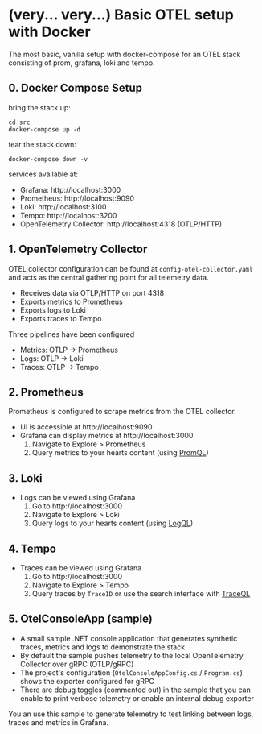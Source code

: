 # (very... very...) Basic OTEL setup with Docker
The most basic, vanilla setup with docker-compose for an OTEL stack consisting of prom, grafana, loki and tempo.

## 0. Docker Compose Setup
bring the stack up:
```pwsh
cd src
docker-compose up -d
```

tear the stack down:
```pwsh
docker-compose down -v
```

services available at:
- Grafana: http://localhost:3000
- Prometheus: http://localhost:9090
- Loki: http://localhost:3100
- Tempo: http://localhost:3200
- OpenTelemetry Collector: http://localhost:4318 (OTLP/HTTP)

## 1. OpenTelemetry Collector
OTEL collector configuration can be found at `config-otel-collector.yaml` and acts as the central gathering point for all telemetry data.

- Receives data via OTLP/HTTP on port 4318
- Exports metrics to Prometheus
- Exports logs to Loki
- Exports traces to Tempo

Three pipelines have been configured
- Metrics: OTLP → Prometheus
- Logs: OTLP → Loki
- Traces: OTLP → Tempo

## 2. Prometheus
Prometheus is configured to scrape metrics from the OTEL collector.

- UI is accessible at http://localhost:9090
- Grafana can display metrics at http://localhost:3000
  1. Navigate to Explore > Prometheus 
  2. Query metrics to your hearts content (using [PromQL](https://prometheus.io/docs/prometheus/latest/querying/basics/))

## 3. Loki
- Logs can be viewed using Grafana
  1. Go to http://localhost:3000
  2. Navigate to Explore > Loki
  3. Query logs to your hearts content (using [LogQL](https://grafana.com/docs/loki/latest/query/))

## 4. Tempo
- Traces can be viewed using Grafana
  1. Go to http://localhost:3000
  2. Navigate to Explore > Tempo
  3. Query traces by `TraceID` or use the search interface with [TraceQL](https://grafana.com/docs/tempo/latest/traceql/construct-traceql-queries/)

## 5. OtelConsoleApp (sample)
- A small sample .NET console application that generates synthetic traces, metrics and logs to demonstrate the stack
- By default the sample pushes telemetry to the local OpenTelemetry Collector over gRPC (OTLP/gRPC)
- The project's configuration (`OtelConsoleAppConfig.cs` / `Program.cs`) shows the exporter configured for gRPC
- There are debug toggles (commented out) in the sample that you can enable to print verbose telemetry or enable an internal debug exporter

You an use this sample to generate telemetry to test linking between logs, traces and metrics in Grafana.
